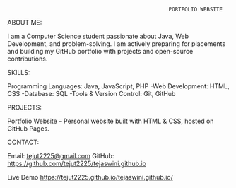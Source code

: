                                                        PORTFOLIO WEBSITE

                                                                       
ABOUT ME:

I am a Computer Science student passionate about Java, Web Development, and problem-solving. I am actively preparing for placements and building my GitHub portfolio with projects and open-source contributions.


SKILLS:

Programming Languages: Java, JavaScript, PHP
-Web Development: HTML, CSS
-Database: SQL
-Tools & Version Control: Git, GitHub
 


PROJECTS:

Portfolio Website – Personal website built with HTML & CSS, hosted on GitHub Pages.


CONTACT:

Email: tejut2225@gmail.com
GitHub: https://github.com/tejut2225/tejaswini.github.io

Live Demo
 https://tejut2225.github.io/tejaswini.github.io/


